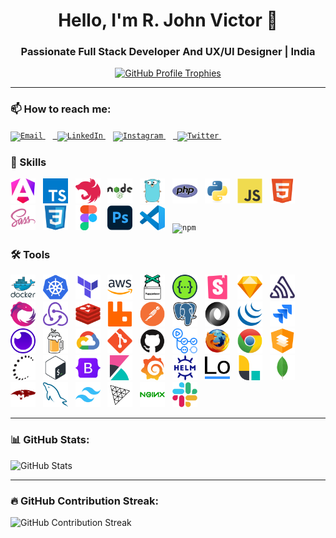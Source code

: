 <h1 align="center">Hello, I'm R. John Victor 👋</h1>
<h3 align="center">Passionate Full Stack Developer And UX/UI Designer | India</h3>

<p align="center">
  <a href="https://github.com/ryo-ma/github-profile-trophy">
    <img src="https://github-profile-trophy.vercel.app/?username=rjohnvictor&theme=nord&row=1&column=8&no-frame=true&margin-w=18&margin-h=18" alt="GitHub Profile Trophies" />
  </a>
</p>


---

### 📫 How to reach me:
<p>
  <a href="mailto:johnvictor2406@gmail.com">
    <code><img src="https://img.shields.io/badge/Email-red?style=for-the-badge&logo=gmail&logoColor=white" alt="Email" /></code>
  </a>
&nbsp;&nbsp;
  <a href="https://www.linkedin.com/in/r-john-victor-295a6382/" target="_blank">
    <code> <img src="https://img.shields.io/badge/LinkedIn-blue?style=for-the-badge&logo=linkedin" alt="LinkedIn" /></code>
  </a>
&nbsp;&nbsp;
  <a href="https://www.instagram.com/r_john_victor/" target="_blank">
      <code><img src="https://img.shields.io/badge/Instagram-E4405F?style=for-the-badge&logo=instagram&logoColor=white" alt="Instagram" /></code>
  </a>
  &nbsp;&nbsp;
  <a href="https://twitter.com/rjohn_victor" target="_blank">
     <code> <img src="https://img.shields.io/badge/Twitter-1DA1F2?style=for-the-badge&logo=x&logoColor=white" alt="Twitter" /></code>
  </a>
  &nbsp;&nbsp;
</p>

### 🚀 Skills
<p>
  <code><img src="https://raw.githubusercontent.com/devicons/devicon/master/icons/angular/angular-original.svg" alt="Angular" width="40" height="40"/></code>&nbsp;&nbsp;
  <code><img src="https://raw.githubusercontent.com/github/explore/80688e429a7d4ef2fca1e82350fe8e3517d3494d/topics/typescript/typescript.png" alt="TypeScript" width="40" height="40"/></code>&nbsp;&nbsp;
  <code><img src="https://raw.githubusercontent.com/devicons/devicon/master/icons/nestjs/nestjs-original.svg" alt="NestJS" width="40" height="40"/></code>&nbsp;&nbsp;
  <code><img src="https://raw.githubusercontent.com/devicons/devicon/master/icons/nodejs/nodejs-original-wordmark.svg" alt="Node.js" width="40" height="40"/></code>&nbsp;&nbsp;
  <code><img src="https://raw.githubusercontent.com/devicons/devicon/master/icons/go/go-original.svg" alt="Go" width="40" height="40"/></code>&nbsp;&nbsp;
  <code><img src="https://raw.githubusercontent.com/devicons/devicon/master/icons/php/php-original.svg" alt="PHP" width="40" height="40"/></code>&nbsp;&nbsp;
  <code><img src="https://raw.githubusercontent.com/devicons/devicon/master/icons/python/python-original.svg" alt="Python" width="40" height="40"/></code>&nbsp;&nbsp;
  <code><img src="https://raw.githubusercontent.com/devicons/devicon/master/icons/javascript/javascript-original.svg" alt="JavaScript" width="40" height="40"/></code>&nbsp;&nbsp;
  <code><img src="https://raw.githubusercontent.com/devicons/devicon/master/icons/html5/html5-original.svg" alt="HTML" width="40" height="40"/></code>&nbsp;&nbsp;
  <code><img src="https://raw.githubusercontent.com/devicons/devicon/master/icons/sass/sass-original.svg" alt="SCSS" width="40" height="40"/></code>&nbsp;&nbsp;
  <code><img src="https://raw.githubusercontent.com/devicons/devicon/master/icons/css3/css3-original.svg" alt="CSS3" width="40" height="40"/></code>&nbsp;&nbsp;
  <code><img src="https://raw.githubusercontent.com/devicons/devicon/master/icons/figma/figma-original.svg" alt="Figma" width="40" height="40"/></code>&nbsp;&nbsp;
  <code><img src="https://raw.githubusercontent.com/devicons/devicon/master/icons/photoshop/photoshop-original.svg" alt="Photoshop" width="40" height="40"/></code>&nbsp;&nbsp;
  <code><img src="https://raw.githubusercontent.com/devicons/devicon/master/icons/vscode/vscode-original.svg" alt="VSCode" width="40" height="40"/></code>&nbsp;&nbsp;
  <code><img src="https://www.vectorlogo.zone/logos/npmjs/npmjs-icon.svg" alt="npm" width="40" height="40"/></code>&nbsp;&nbsp;
</p>

### 🛠 Tools
<p>
  <code><img src="https://raw.githubusercontent.com/devicons/devicon/master/icons/docker/docker-original-wordmark.svg" alt="Docker" width="40" height="40"/></code>&nbsp;&nbsp;
  <code><img src="https://raw.githubusercontent.com/devicons/devicon/master/icons/kubernetes/kubernetes-original.svg" alt="Kubernetes" width="40" height="40"/></code>&nbsp;&nbsp;
  <code><img src="https://raw.githubusercontent.com/devicons/devicon/master/icons/terraform/terraform-original.svg" alt="Terraform" width="40" height="40"/></code>&nbsp;&nbsp;
  <code><img src="https://raw.githubusercontent.com/devicons/devicon/master/icons/amazonwebservices/amazonwebservices-original-wordmark.svg" alt="AWS" width="40" height="40"/></code>&nbsp;&nbsp;
  <code><img src="https://raw.githubusercontent.com/devicons/devicon/master/icons/puppeteer/puppeteer-original.svg" alt="Puppeteer" width="40" height="40"/></code>&nbsp;&nbsp;
  <code><img src="https://raw.githubusercontent.com/devicons/devicon/master/icons/swagger/swagger-original.svg" alt="Swagger" width="40" height="40"/></code>&nbsp;&nbsp;
  <code><img src="https://raw.githubusercontent.com/devicons/devicon/master/icons/storybook/storybook-original.svg" alt="Storybook" width="40" height="40"/></code>&nbsp;&nbsp;
  <code><img src="https://raw.githubusercontent.com/devicons/devicon/master/icons/sketch/sketch-original.svg" alt="Sketch" width="40" height="40"/></code>&nbsp;&nbsp;
  <code><img src="https://raw.githubusercontent.com/devicons/devicon/master/icons/sentry/sentry-original.svg" alt="Sentry" width="40" height="40"/></code>&nbsp;&nbsp;
  <code><img src="https://raw.githubusercontent.com/devicons/devicon/master/icons/rxjs/rxjs-original.svg" alt="RxJS" width="40" height="40"/></code>&nbsp;&nbsp;
  <code><img src="https://raw.githubusercontent.com/devicons/devicon/master/icons/redux/redux-original.svg" alt="Redux" width="40" height="40"/></code>&nbsp;&nbsp;
  <code><img src="https://raw.githubusercontent.com/devicons/devicon/master/icons/redis/redis-original.svg" alt="Redis" width="40" height="40"/></code>&nbsp;&nbsp;
  <code><img src="https://raw.githubusercontent.com/devicons/devicon/master/icons/rabbitmq/rabbitmq-original.svg" alt="RabbitMQ" width="40" height="40"/></code>&nbsp;&nbsp;
  <code><img src="https://raw.githubusercontent.com/devicons/devicon/master/icons/postman/postman-original.svg" alt="Postman" width="40" height="40"/></code>&nbsp;&nbsp;
  <code><img src="https://raw.githubusercontent.com/devicons/devicon/master/icons/postgresql/postgresql-original.svg" alt="PostgreSQL" width="40" height="40"/></code>&nbsp;&nbsp;
  <code><img src="https://raw.githubusercontent.com/devicons/devicon/master/icons/json/json-original.svg" alt="JSON" width="40" height="40"/></code>&nbsp;&nbsp;
  <code><img src="https://raw.githubusercontent.com/devicons/devicon/master/icons/jquery/jquery-original.svg" alt="jQuery" width="40" height="40"/></code>&nbsp;&nbsp;
  <code><img src="https://raw.githubusercontent.com/devicons/devicon/master/icons/jira/jira-original.svg" alt="Jira" width="40" height="40"/></code>&nbsp;&nbsp;
  <code><img src="https://raw.githubusercontent.com/devicons/devicon/master/icons/insomnia/insomnia-original.svg" alt="Insomnia" width="40" height="40"/></code>&nbsp;&nbsp;
  <code><img src="https://raw.githubusercontent.com/devicons/devicon/master/icons/homebrew/homebrew-original.svg" alt="Homebrew" width="40" height="40"/></code>&nbsp;&nbsp;
  <code><img src="https://raw.githubusercontent.com/devicons/devicon/master/icons/googlecloud/googlecloud-original.svg" alt="Google Cloud" width="40" height="40"/></code>&nbsp;&nbsp;
  <code><img src="https://raw.githubusercontent.com/devicons/devicon/master/icons/git/git-original.svg" alt="Git" width="40" height="40"/></code>&nbsp;&nbsp;
  <code><img src="https://raw.githubusercontent.com/devicons/devicon/master/icons/github/github-original.svg" alt="GitHub" width="40" height="40"/></code>&nbsp;&nbsp;
  <code><img src="https://raw.githubusercontent.com/devicons/devicon/master/icons/githubactions/githubactions-original.svg" alt="GitHub Actions" width="40" height="40"/></code>&nbsp;&nbsp;
  <code><img src="https://raw.githubusercontent.com/devicons/devicon/master/icons/firefox/firefox-original.svg" alt="Firefox" width="40" height="40"/></code>&nbsp;&nbsp;
  <code><img src="https://raw.githubusercontent.com/devicons/devicon/master/icons/chrome/chrome-original.svg" alt="Chrome" width="40" height="40"/></code>&nbsp;&nbsp;
  <code><img src="https://raw.githubusercontent.com/devicons/devicon/master/icons/angularmaterial/angularmaterial-original.svg" alt="Angular Material" width="40" height="40"/></code>&nbsp;&nbsp;
  <code><img src="https://raw.githubusercontent.com/devicons/devicon/master/icons/ssh/ssh-original.svg" alt="SSH" width="40" height="40"/></code>&nbsp;&nbsp;
  <code><img src="https://raw.githubusercontent.com/devicons/devicon/master/icons/bash/bash-original.svg" alt="Bash" width="40" height="40"/></code>&nbsp;&nbsp;
  <code><img src="https://raw.githubusercontent.com/devicons/devicon/master/icons/bootstrap/bootstrap-original.svg" alt="Bootstrap" width="40" height="40"/></code>&nbsp;&nbsp;
  <code><img src="https://raw.githubusercontent.com/devicons/devicon/master/icons/kibana/kibana-original.svg" alt="Kibana" width="40" height="40"/></code>&nbsp;&nbsp;
  <code><img src="https://raw.githubusercontent.com/devicons/devicon/master/icons/grafana/grafana-original.svg" alt="Grafana" width="40" height="40"/></code>&nbsp;&nbsp;
  <code><img src="https://raw.githubusercontent.com/devicons/devicon/master/icons/helm/helm-original.svg" alt="Helm" width="40" height="40"/></code>&nbsp;&nbsp;
  <code><img src="https://raw.githubusercontent.com/devicons/devicon/master/icons/lodash/lodash-original.svg" alt="Lodash" width="40" height="40"/></code>&nbsp;&nbsp;
  <code><img src="https://raw.githubusercontent.com/devicons/devicon/master/icons/logstash/logstash-original.svg" alt="Logstash" width="40" height="40"/></code>&nbsp;&nbsp;
  <code><img src="https://raw.githubusercontent.com/devicons/devicon/master/icons/mongodb/mongodb-original.svg" alt="MongoDB" width="40" height="40"/></code>&nbsp;&nbsp;
  <code><img src="https://raw.githubusercontent.com/devicons/devicon/master/icons/mongoose/mongoose-original.svg" alt="Mongoose" width="40" height="40"/></code>&nbsp;&nbsp;
  <code><img src="https://raw.githubusercontent.com/devicons/devicon/master/icons/mysql/mysql-original.svg" alt="MySQL" width="40" height="40"/></code>&nbsp;&nbsp;
  <code><img src="https://raw.githubusercontent.com/devicons/devicon/master/icons/tailwindcss/tailwindcss-original.svg" alt="Tailwind CSS" width="40" height="40"/></code>&nbsp;&nbsp;
  <code><img src="https://raw.githubusercontent.com/devicons/devicon/master/icons/threejs/threejs-original.svg" alt="Three.js" width="40" height="40"/></code>&nbsp;&nbsp;
  <code><img src="https://raw.githubusercontent.com/devicons/devicon/master/icons/nginx/nginx-original.svg" alt="Nginx" width="40" height="40"/></code>&nbsp;&nbsp;
  <code><img src="https://raw.githubusercontent.com/devicons/devicon/master/icons/slack/slack-original.svg" alt="Slack" width="40" height="40"/></code>&nbsp;&nbsp;
</p>

---

### 📊 GitHub Stats:
<p>
  <img src="https://github-readme-stats.vercel.app/api?username=rjohnvictor&show_icons=true&hide_border=false&count_private=true&theme=nord&rank_icon=github" alt="GitHub Stats" />
</p>


---

### 🔥 GitHub Contribution Streak:
<p>
  <img src="https://github-readme-streak-stats.herokuapp.com/?user=rjohnvictor&theme=nord&hide_border=false&count_private=true&theme=nord" alt="GitHub Contribution Streak" />
</p>
